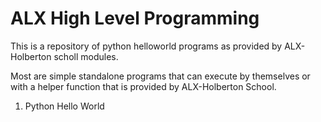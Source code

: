 # ALX High Level  Programming

This is a repository of python helloworld programs as provided by ALX-Holberton scholl modules.

Most are simple standalone programs that can execute by themselves or with a helper function that is provided by ALX-Holberton School.

1. Python Hello World
